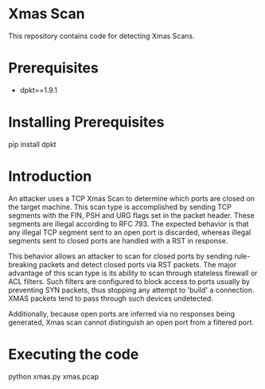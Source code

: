 # Xmas Scan
This repository contains code for detecting Xmas Scans.

# Prerequisites
* dpkt==1.9.1

# Installing Prerequisites
pip install dpkt

# Introduction
An attacker uses a TCP Xmas Scan to determine which ports are closed on the target machine. 
This scan type is accomplished by sending TCP segments with the FIN, PSH and URG flags set in the packet header. These segments are illegal according to RFC 793. The expected behavior is that any illegal TCP segment sent to an open port is discarded, whereas illegal segments sent to closed ports are handled with a RST in response.

This behavior allows an attacker to scan for closed ports by sending rule-breaking packets and detect closed ports via RST packets. The major advantage of this scan type is its ability to scan through stateless firewall or ACL filters. Such filters are configured to block access to ports usually by preventing SYN packets, thus stopping any attempt to 'build' a connection. XMAS packets tend to pass through such devices undetected. 

Additionally, because open ports are inferred via no responses being generated, Xmas scan cannot distinguish an open port from a filtered port.

# Executing the code
python xmas.py xmas.pcap
